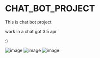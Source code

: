 # CHAT_BOT_PROJECT

This is chat bot project 

work in a chat gpt 3.5 api

:)

![image](https://github.com/Kanisshk/CHAT_BOT_PROJECT/assets/97302412/481744b4-9beb-40e0-b40a-5ffcb573c93f)
![image](https://github.com/Kanisshk/CHAT_BOT_PROJECT/assets/97302412/cfbef2d4-a9c6-4631-b632-5cc73e67c7c5)
![image](https://github.com/Kanisshk/CHAT_BOT_PROJECT/assets/97302412/b1abb1f5-4453-415a-b0b9-9a0527fff0e1)


